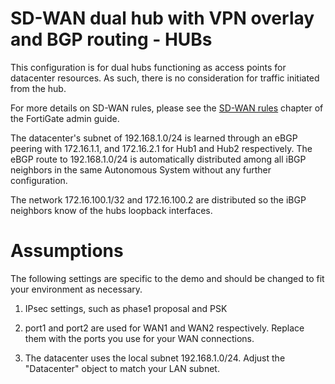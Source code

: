 # SD-WAN dual hub with VPN overlay and BGP routing - HUBs

This configuration is for dual hubs functioning as access points for datacenter resources. As such, there is no consideration for traffic initiated from the hub.

For more details on SD-WAN rules, please see the [SD-WAN rules](https://docs.fortinet.com/document/fortigate/7.0.5/administration-guide/716691/sd-wan-rules) chapter of the FortiGate admin guide. 

The datacenter's subnet of 192.168.1.0/24 is learned through an eBGP peering with 172.16.1.1, and 172.16.2.1 for Hub1 and Hub2 respectively. The eBGP route to 192.168.1.0/24 is automatically distributed among all iBGP neighbors in the same Autonomous System without any further configuration.

The network 172.16.100.1/32 and 172.16.100.2 are distributed so the iBGP neighbors know of the hubs loopback interfaces.

# Assumptions

The following settings are specific to the demo and should be changed to fit your environment as necessary.

1) IPsec settings, such as phase1 proposal and PSK

2) port1 and port2 are used for WAN1 and WAN2 respectively. Replace them with the ports you use for your WAN connections.

3) The datacenter uses the local subnet 192.168.1.0/24. Adjust the "Datacenter" object to match your LAN subnet.
